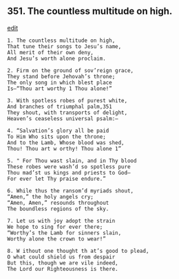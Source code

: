 
## 351.  The countless multitude on high.
[edit](https://docs.google.com/document/d/10EvKFT3CIICDGC1uwNM31rbiQ1WYMhn6/edit?mode=html)



    1. The countless multitude on high,
    That tune their songs to Jesu’s name, 
    All merit of their own deny,
    And Jesu’s worth alone proclaim.

    2. Firm on the ground of sov’reign grace,
    They stand before Jehovah’s throne; 
    The only song in which blest place 
    Is—“Thou art worthy 1 Thou alone!”

    3. With spotless robes of purest white,
    And branches of triumphal palm,351
    They shout, with transports of delight, 
    Heaven’s ceaseless universal psalm:—

    4. “Salvation’s glory all be paid
    To Him Who sits upon the throne;
    And to the Lamb, Whose blood was shed, 
    Thou! Thou art w orthy! Thou alone 1”

    5. " For Thou wast slain, and in Thy blood
    These robes were wash’d so spotless pure 
    Thou mad’st us kings and priests to God— 
    For ever let Thy praise endure.”

    6. While thus the ransom’d myriads shout,
    “Amen,” the holy angels cry;
    “Amen, Amen,” resounds throughout 
    The boundless regions of the sky.

    7. Let us with joy adopt the strain
    We hope to sing for ever there;
    “Worthy’s the Lamb for sinners slain, 
    Worthy alone the crown to wear!”

    8. W ithout one thought th at’s good to plead,
    O what could shield us from despair 
    But this, though we are vile indeed,
    The Lord our Righteousness is there.
